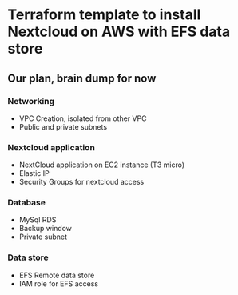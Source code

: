 # Terraform template to install Nextcloud on AWS with EFS data store

## Our plan, brain dump for now

### Networking 
- VPC Creation, isolated from other VPC 
- Public and private subnets

### Nextcloud application
- NextCloud application on EC2 instance (T3 micro)
- Elastic IP
- Security Groups for nextcloud access

### Database
- MySql RDS
- Backup window
- Private subnet

### Data store 
- EFS Remote data store 
- IAM role for EFS access